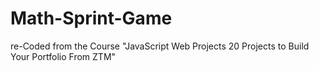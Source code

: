 # Math-Sprint-Game
re-Coded from the Course "JavaScript Web Projects 20 Projects to Build Your Portfolio From ZTM"
